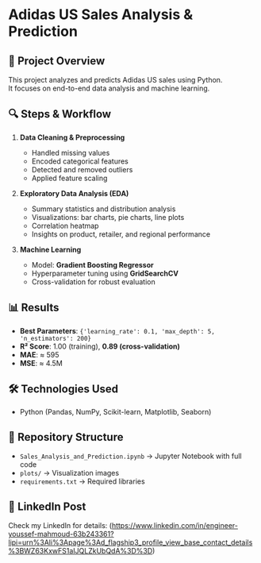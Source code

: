 # Adidas US Sales Analysis & Prediction  

## 📌 Project Overview  
This project analyzes and predicts Adidas US sales using Python.  
It focuses on end-to-end data analysis and machine learning.  

## 🔍 Steps & Workflow  
1. **Data Cleaning & Preprocessing**  
   - Handled missing values  
   - Encoded categorical features  
   - Detected and removed outliers  
   - Applied feature scaling  

2. **Exploratory Data Analysis (EDA)**  
   - Summary statistics and distribution analysis  
   - Visualizations: bar charts, pie charts, line plots  
   - Correlation heatmap  
   - Insights on product, retailer, and regional performance  

3. **Machine Learning**  
   - Model: **Gradient Boosting Regressor**  
   - Hyperparameter tuning using **GridSearchCV**  
   - Cross-validation for robust evaluation  

## 📊 Results  
- **Best Parameters**: `{'learning_rate': 0.1, 'max_depth': 5, 'n_estimators': 200}`  
- **R² Score**: 1.00 (training), **0.89 (cross-validation)**  
- **MAE**: ≈ 595  
- **MSE**: ≈ 4.5M  

## 🛠️ Technologies Used  
- Python (Pandas, NumPy, Scikit-learn, Matplotlib, Seaborn)  

## 📂 Repository Structure  
- `Sales_Analysis_and_Prediction.ipynb` → Jupyter Notebook with full code  
- `plots/` → Visualization images  
- `requirements.txt` → Required libraries  

## 🔗 LinkedIn Post  
Check my LinkedIn for details: (https://www.linkedin.com/in/engineer-youssef-mahmoud-63b243361?lipi=urn%3Ali%3Apage%3Ad_flagship3_profile_view_base_contact_details%3BWZ63KxwFS1aIJQLZkUbQdA%3D%3D)  
